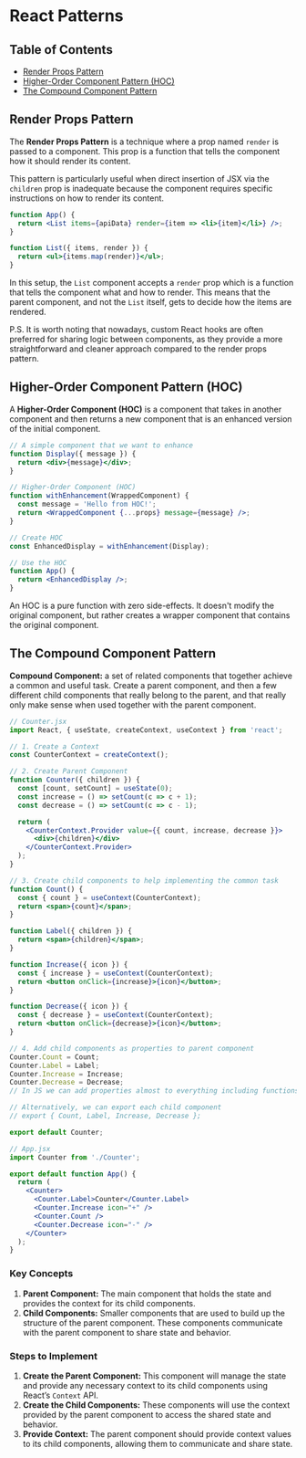 # React Patterns

## Table of Contents

- [Render Props Pattern](#render-props-pattern)
- [Higher-Order Component Pattern (HOC)](#higher-order-component-pattern-hoc)
- [The Compound Component Pattern](#the-compound-component-pattern)

## Render Props Pattern

The **Render Props Pattern** is a technique where a prop named `render` is passed to a component. This prop is a function that tells the component how it should render its content.

This pattern is particularly useful when direct insertion of JSX via the `children` prop is inadequate because the component requires specific instructions on how to render its content.

```jsx
function App() {
  return <List items={apiData} render={item => <li>{item}</li>} />;
}
```

```jsx
function List({ items, render }) {
  return <ul>{items.map(render)}</ul>;
}
```

In this setup, the `List` component accepts a `render` prop which is a function that tells the component what and how to render. This means that the parent component, and not the `List` itself, gets to decide how the items are rendered.

P.S. It is worth noting that nowadays, custom React hooks are often preferred for sharing logic between components, as they provide a more straightforward and cleaner approach compared to the render props pattern.

## Higher-Order Component Pattern (HOC)

A **Higher-Order Component (HOC)** is a component that takes in another component and then returns a new component that is an enhanced version of the initial component.

```jsx
// A simple component that we want to enhance
function Display({ message }) {
  return <div>{message}</div>;
}

// Higher-Order Component (HOC)
function withEnhancement(WrappedComponent) {
  const message = 'Hello from HOC!';
  return <WrappedComponent {...props} message={message} />;
}

// Create HOC
const EnhancedDisplay = withEnhancement(Display);

// Use the HOC
function App() {
  return <EnhancedDisplay />;
}
```

An HOC is a pure function with zero side-effects. It doesn't modify the original component, but rather creates a wrapper component that contains the original component.

## The Compound Component Pattern

**Compound Component:** a set of related components that together achieve a common and useful task. Create a parent component, and then a few different child components that really belong to the parent, and that really only make sense when used together with the parent component.

```jsx
// Counter.jsx
import React, { useState, createContext, useContext } from 'react';

// 1. Create a Context
const CounterContext = createContext();

// 2. Create Parent Component
function Counter({ children }) {
  const [count, setCount] = useState(0);
  const increase = () => setCount(c => c + 1);
  const decrease = () => setCount(c => c - 1);

  return (
    <CounterContext.Provider value={{ count, increase, decrease }}>
      <div>{children}</div>
    </CounterContext.Provider>
  );
}

// 3. Create child components to help implementing the common task
function Count() {
  const { count } = useContext(CounterContext);
  return <span>{count}</span>;
}

function Label({ children }) {
  return <span>{children}</span>;
}

function Increase({ icon }) {
  const { increase } = useContext(CounterContext);
  return <button onClick={increase}>{icon}</button>;
}

function Decrease({ icon }) {
  const { decrease } = useContext(CounterContext);
  return <button onClick={decrease}>{icon}</button>;
}

// 4. Add child components as properties to parent component
Counter.Count = Count;
Counter.Label = Label;
Counter.Increase = Increase;
Counter.Decrease = Decrease;
// In JS we can add properties almost to everything including functions, because functions are actually objects.

// Alternatively, we can export each child component
// export { Count, Label, Increase, Decrease };

export default Counter;
```

```jsx
// App.jsx
import Counter from './Counter';

export default function App() {
  return (
    <Counter>
      <Counter.Label>Counter</Counter.Label>
      <Counter.Increase icon="+" />
      <Counter.Count />
      <Counter.Decrease icon="-" />
    </Counter>
  );
}
```

### Key Concepts

1. **Parent Component:** The main component that holds the state and provides the context for its child components.
2. **Child Components:** Smaller components that are used to build up the structure of the parent component. These components communicate with the parent component to share state and behavior.

### Steps to Implement

1. **Create the Parent Component:** This component will manage the state and provide any necessary context to its child components using React’s `Context` API.
2. **Create the Child Components:** These components will use the context provided by the parent component to access the shared state and behavior.
3. **Provide Context:** The parent component should provide context values to its child components, allowing them to communicate and share state.
